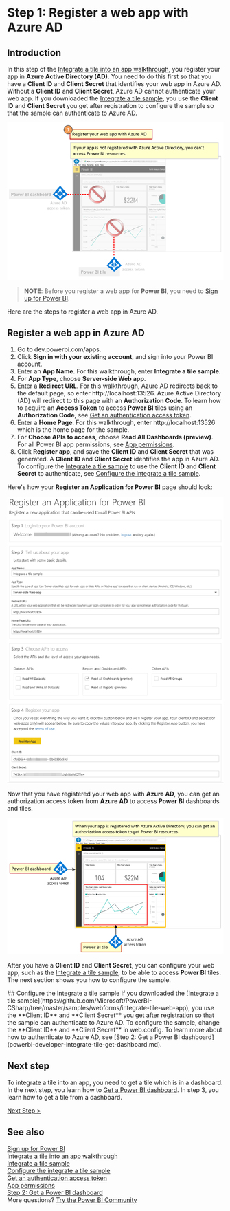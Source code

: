<properties
   pageTitle="Register a web app with Azure AD"
   description="Register a web app with Azure AD"
   services="powerbi"
   documentationCenter=""
   authors="guyinacube"
   manager="mblythe"
   backup=""
   editor=""
   tags=""
   qualityFocus="monitoring"
   qualityDate=""/>

<tags
   ms.service="powerbi"
   ms.devlang="NA"
   ms.topic="get-started-article"
   ms.tgt_pltfrm="NA"
   ms.workload="powerbi"
   ms.date="08/23/2016"
   ms.author="asaxton"/>

# Step 1: Register a web app with Azure AD

## Introduction

In this step of the [Integrate a tile into an app walkthrough](powerbi-developer-integrate-tile.md), you register your app in **Azure Active Directory (AD)**. You need to do this first so that you have a **Client ID** and **Client Secret** that identifies your web app in Azure AD. Without a **Client ID** and **Client Secret**, Azure AD cannot authenticate your web app. If you downloaded the [Integrate a tile sample](https://github.com/Microsoft/PowerBI-CSharp/tree/master/samples/webforms/integrate-tile-web-app), you use the **Client ID** and **Client Secret** you get after registration to configure the sample so that the sample can authenticate to Azure AD.

![](media\powerbi-developer-integrate-tile\integrate-tile-step1a.png)

>**NOTE**: Before you register a web app for **Power BI**, you need to [Sign up for Power BI](powerbi-admin-free-with-custom-azure-directory.md).

Here are the steps to register a web app in Azure AD.

## Register a web app in Azure AD

1. Go to dev.powerbi.com/apps.
2. Click **Sign in with your existing account**, and sign into your Power BI account.
3. Enter an **App Name**. For this walkthrough, enter **Integrate a tile sample**.
4. For **App Type**, choose **Server-side Web app**.
5. Enter a **Redirect URL**. For this walkthrough, Azure AD redirects back to the default page, so enter http://localhost:13526. Azure Active Directory (AD) will redirect to this page with an **Authorization Code**. To learn how to acquire an **Access Token** to access **Power BI** tiles using an **Authorization Code**, see [Get an authentication access token](powerbi-developer-integrate-tile-get-dashboard.md#get-token).
6. Enter a **Home Page**. For this walkthrough, enter http://localhost:13526 which is the home page for the sample.
7. For **Choose APIs to access**, choose **Read All Dashboards (preview)**. For all Power BI app permissions, see [App permissions](powerbi-developer-power-bi-permissions.md).
7. Click **Register app**, and save the **Client ID** and **Client Secret** that was generated. A **Client ID** and **Client Secret** identifies the app in Azure AD. To configure the [Integrate a tile sample](https://github.com/Microsoft/PowerBI-CSharp/tree/master/samples/webforms/integrate-tile-web-app) to use the **Client ID** and **Client Secret** to authenticate, see [Configure the integrate a tile sample](powerbi-developer-integrate-tile-register.md#configure-sample).

Here's how your **Register an Application for Power BI** page should look:

![](media\powerbi-developer-integrate-tile\register-app.png)

Now that you have registered your web app with **Azure AD**, you can get an authorization access token from **Azure AD** to access **Power BI** dashboards and tiles.

![](media\powerbi-developer-integrate-tile\integrate-tile-step1b.png)

After you have a **Client ID** and **Client Secret**, you can configure your web app, such as the [Integrate a tile sample](https://github.com/Microsoft/PowerBI-CSharp/tree/master/samples/webforms/integrate-tile-web-app), to be able to access **Power BI** tiles. The next section shows you how to configure the sample.

<a name="configure-sample"/>
## Configure the Integrate a tile sample
If you downloaded the [Integrate a tile sample](https://github.com/Microsoft/PowerBI-CSharp/tree/master/samples/webforms/integrate-tile-web-app), you use the **Client ID** and **Client Secret** you get after registration so that the sample can authenticate to Azure AD. To configure the sample, change the **Client ID** and **Client Secret** in web.config. To learn more about how to authenticate to Azure AD, see [Step 2: Get a Power BI dashboard](powerbi-developer-integrate-tile-get-dashboard.md).

## Next step

To integrate a tile into an app, you need to get a tile which is in a dashboard. In the next step, you learn how to [Get a Power BI dashboard](powerbi-developer-integrate-tile-get-dashboard.md). In step 3, you learn how to get a tile from a dashboard.

[Next Step >](powerbi-developer-integrate-tile-get-dashboard.md)

## See also

[Sign up for Power BI](powerbi-admin-free-with-custom-azure-directory.md)  
[Integrate a tile into an app walkthrough](powerbi-developer-integrate-tile.md)  
[Integrate a tile sample](https://github.com/Microsoft/PowerBI-CSharp/tree/master/samples/webforms/integrate-tile-web-app)  
[Configure the integrate a tile sample](powerbi-developer-integrate-tile-register.md#configure-sample)  
[Get an authentication access token](powerbi-developer-integrate-tile-get-dashboard.md#get-token)  
[App permissions](powerbi-developer-power-bi-permissions.md)  
[Step 2: Get a Power BI dashboard](powerbi-developer-integrate-tile-get-dashboard.md)  
More questions? [Try the Power BI Community](http://community.powerbi.com/)